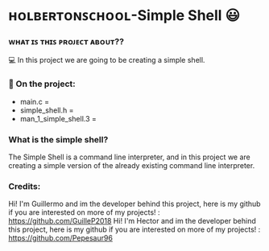 # ʜᴏʟʙᴇʀᴛᴏɴꜱᴄʜᴏᴏʟ-Simple Shell :smiley:

### ᴡʜᴀᴛ ɪꜱ ᴛʜɪꜱ ᴘʀᴏᴊᴇᴄᴛ ᴀʙᴏᴜᴛ??

:computer: In this project we are going to be creating a simple shell.

### 📁 On the project:

- main.c =
- simple_shell.h =
- man_1_simple_shell.3 =

### What is the simple shell?

The Simple Shell is a command line interpreter, and in this project we are creating a simple version of the already existing command line interpreter.


### Credits:
Hi! I'm Guillermo and im the developer behind this project, here is my github if you are interested on more of my projects! : https://github.com/GuilleP2018
Hi! I'm Hector and im the developer behind this project, here is my github if you are interested on more of my projects! : https://github.com/Pepesaur96
